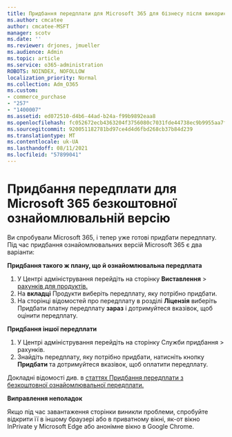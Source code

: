 ```yaml
---
title: Придбання передплати для Microsoft 365 для бізнесу після використання безкоштовної ознайомлювальних
ms.author: cmcatee
author: cmcatee-MSFT
manager: scotv
ms.date: ''
ms.reviewer: drjones, jmueller
ms.audience: Admin
ms.topic: article
ms.service: o365-administration
ROBOTS: NOINDEX, NOFOLLOW
localization_priority: Normal
ms.collection: Adm_O365
ms.custom:
- commerce_purchase
- "257"
- "1400007"
ms.assetid: ed072510-d4b6-44ad-b24a-f99b9892eaa8
ms.openlocfilehash: fc052672ecb4363204f3756080c7031fde44738ec9b9955aa7ffbe9b57d2603a
ms.sourcegitcommit: 920051182781bd97ce4d4d6fbd268cb37b84d239
ms.translationtype: MT
ms.contentlocale: uk-UA
ms.lasthandoff: 08/11/2021
ms.locfileid: "57899041"
---
```

# <a name="buy-a-subscription-to-microsoft-365-from-your-free-trial"></a>Придбання передплати для Microsoft 365 безкоштовної ознайомлювальній версію

Ви спробували Microsoft 365, і тепер уже готові придбати передплату. Під час придбання ознайомлювальних версій Microsoft 365 є два варіанти:
  
 **Придбання такого ж плану, що й ознайомлювальна передплата**
  
1. У Центрі адміністрування перейдіть на сторінку **Виставлення** \> [рахунків для продуктів.](https://go.microsoft.com/fwlink/p/?linkid=842054)
2. На **вкладці** Продукти виберіть передплату, яку потрібно придбати.
3. На сторінці відомостей про передплату в розділі **Ліцензія** виберіть Придбати платну передплату **зараз** і дотримуйтеся вказівок, щоб оцінити передплату.
 
**Придбання іншої передплати**
  
1. У Центрі адміністрування перейдіть  на сторінку Служби придбання \> [](https://go.microsoft.com/fwlink/p/?linkid=868433) рахунків.
2. Знайдіть передплату, яку потрібно придбати, натисніть кнопку **Придбати** та дотримуйтеся вказівок, щоб оплатити передплату.

Докладні відомості див. в [статтях Придбання передплати з безкоштовної ознайомлювальної передплати.](https://docs.microsoft.com/microsoft-365/commerce/try-or-buy-microsoft-365#buy-a-subscription-from-your-free-trial)

**Виправлення неполадок**

Якщо під час завантаження сторінки виникли проблеми, спробуйте відкрити її в іншому браузері або в приватному вікні, як-от вікно InPrivate у Microsoft Edge або анонімне вікно в Google Chrome.
